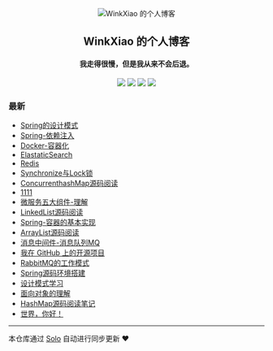 <p align="center"><img alt="WinkXiao 的个人博客" src="https://i.loli.net/2019/07/27/5d3bd9214e37d50311.png"></p><h2 align="center">
WinkXiao 的个人博客
</h2>

<h4 align="center">我走得很慢，但是我从来不会后退。</h4>
<p align="center"><a title="WinkXiao 的个人博客" target="_blank" href="https://github.com/winkxiao/solo-blog"><img src="https://img.shields.io/github/last-commit/winkxiao/solo-blog.svg?style=flat-square&color=FF9900"></a>
<a title="GitHub repo size in bytes" target="_blank" href="https://github.com/winkxiao/solo-blog"><img src="https://img.shields.io/github/repo-size/winkxiao/solo-blog.svg?style=flat-square"></a>
<a title="Solo Version" target="_blank" href="https://github.com/b3log/solo/releases"><img src="https://img.shields.io/badge/solo-3.6.3-f1e05a.svg?style=flat-square&color=blueviolet"></a>
<a title="Hits" target="_blank" href="https://github.com/b3log/hits"><img src="https://hits.b3log.org/winkxiao/solo-blog.svg"></a></p>

### 最新

* [Spring的设计模式](http://xw.zhuxf.club/articles/2019/10/02/1570019714986.html)
* [Spring-依赖注入](http://xw.zhuxf.club/articles/2019/10/02/1570019707270.html)
* [Docker-容器化](http://xw.zhuxf.club/articles/2019/09/27/1569597001345.html)
* [ElastaticSearch](http://xw.zhuxf.club/articles/2019/09/27/1569596907586.html)
* [Redis](http://xw.zhuxf.club/articles/2019/09/23/1569253614813.html)
* [Synchronize与Lock锁](http://xw.zhuxf.club/articles/2019/09/18/1568736864184.html)
* [ConcurrenthashMap源码阅读](http://xw.zhuxf.club/articles/2019/09/18/1568736780119.html)
* [1111](http://xw.zhuxf.club/articles/2019/09/18/1568736625133.html)
* [微服务五大组件-理解](http://xw.zhuxf.club/articles/2019/09/18/1568736562840.html)
* [LinkedList源码阅读](http://xw.zhuxf.club/articles/2019/09/06/1567784220984.html)
* [Spring-容器的基本实现](http://xw.zhuxf.club/articles/2019/08/20/1566307774791.html)
* [ArrayList源码阅读](http://xw.zhuxf.club/articles/2019/08/20/1566307676726.html)
* [消息中间件-消息队列MQ](http://xw.zhuxf.club/articles/2019/08/13/1565709118630.html)
* [我在 GitHub 上的开源项目](http://xw.zhuxf.club/my-github-repos)
* [RabbitMQ的工作模式](http://xw.zhuxf.club/articles/2019/08/12/1565621457488.html)
* [Spring源码环境搭建](http://xw.zhuxf.club/articles/2019/08/11/1565538563567.html)
* [设计模式学习](http://xw.zhuxf.club/articles/2019/08/02/1564757614749.html)
* [面向对象的理解](http://xw.zhuxf.club/articles/2019/07/28/1564321124634.html)
* [HashMap源码阅读笔记](http://xw.zhuxf.club/articles/2019/07/28/1564315040902.html)
* [世界，你好！](http://xw.zhuxf.club/hello-solo)



---

本仓库通过 [Solo](https://github.com/b3log/solo) 自动进行同步更新 ❤️ 